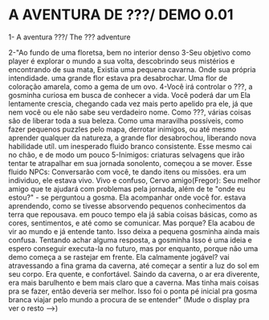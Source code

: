 # A AVENTURA DE ???/ DEMO 0.01

1- A aventura ???/ The ??? adventure

2-"Ao fundo de uma floretsa, bem no interior denso                    3-Seu objetivo como player é explorar o mundo a sua volta, descobrindo seus mistérios e encontrando 
de sua mata, Existia uma pequena cavarna. Onde                        sua própria intendidade.
uma grande flor estava pra desabrochar. Uma 
flor de coloração amarela, como a gema de um ovo.                     4-Você irá controlar o ???, a gosminha curiosa em busca de conhecer a vida. Você poderá dar um
Ela lentamente crescia, chegando cada vez mais perto                  apelido pra ele, já que nem você ou ele não sabe seu verdadeiro nome. Como ???, várias coisas são
de liberar toda a sua beleza. Como uma maravilha                      possíveis, como fazer pequenos puzzles pelo mapa, derrotar inimigos, ou até mesmo aprender qualquer
da natureza, a grande flor desabrochou, liberando                     nova habilidade utíl.
um inesperado fluido branco consistente. Esse
mesmo cai no chão, e de modo um pouco                                 5-Inimigos: criaturas selvagens que irão tentar te atrapalhar em sua jornada
sonolento, começou a se mover. Esse fluido                              NPCs: Conversarão com você, te dando itens ou missões.
era um individuo, ele estava vivo. Vivo e confuso,                      Cervo amigo(Fregor): Seu melhor amigo que te ajudará com problemas pela jornada, além de te
"onde eu estou?" - se perguntou a gosma. Ela                            acompanhar onde você for.
estava aprendendo, como se tivesse absorvendo
pequenos conhecimentos da terra que repousava.
em pouco tempo ela já sabia coisas básicas, 
como as cores, sentimentos, e até como se 
comunicar. Mas porque? Ela acabou de vir ao 
mundo e já entende tanto. Isso deixa a 
pequena gosminha ainda mais confusa.
Tentando achar alguma resposta, a gosminha                             Isso é uma ideia e espero conseguir executa-la no futuro, mas por enquanto, porque não uma demo 
começa a se rastejar em frente. Ela calmamente                         jogável?
vai atravessando a fina grama da caverna, até 
começar a sentir a luz do sol em seu corpo. 
Era quente, e confortável. Saindo da caverna, o
ar era diverente, era mais barulhento e bem mais
claro que a caverna. Mas tinha mais coisas pra
se fazer, então deveria ser melhor. Isso foi o 
ponta pé inicial pra gosma branca viajar pelo 
mundo a procura de se entender"
(Mude o display pra ver o resto -->)
